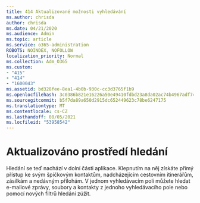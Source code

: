 ```yaml
---
title: 414 Aktualizované možnosti vyhledávání
ms.author: chrisda
author: chrisda
ms.date: 04/21/2020
ms.audience: Admin
ms.topic: article
ms.service: o365-administration
ROBOTS: NOINDEX, NOFOLLOW
localization_priority: Normal
ms.collection: Adm_O365
ms.custom:
- "415"
- "414"
- "1600043"
ms.assetid: bd328fee-8ea1-4b0b-930c-cc3d3765f1b9
ms.openlocfilehash: 3c0386b821e16226a50e49410fdbd23a8da02ac74b4967adf7409f93c49d8068
ms.sourcegitcommit: b5f7da89a650d2915dc652449623c78be6247175
ms.translationtype: MT
ms.contentlocale: cs-CZ
ms.lasthandoff: 08/05/2021
ms.locfileid: "53958542"
---
```

# <a name="search-experience-updated"></a>Aktualizováno prostředí hledání

Hledání se teď nachází v dolní části aplikace. Klepnutím na něj získáte přímý přístup ke svým špičkovým kontaktům, nadcházejícím cestovním itinerářům, zásilkám a nedávným přílohám. V jednom vyhledávacím poli můžete hledat e-mailové zprávy, soubory a kontakty z jednoho vyhledávacího pole nebo pomocí nových filtrů hledání zúžit.
